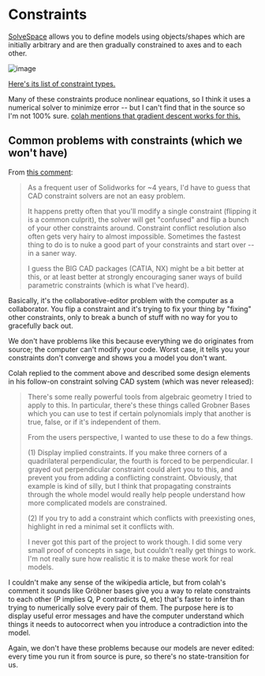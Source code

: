 # Constraints
[SolveSpace](http://solvespace.com) allows you to define models using
objects/shapes which are initially arbitrary and are then gradually constrained
to axes and to each other.

![image](http://images.libregraphicsworld.org/cad/2013/08/solvespace-gpled/sketch.png)

[Here's its list of constraint
types.](https://github.com/solvespace/solvespace/blob/master/src/constraint.cpp#L11)

Many of these constraints produce nonlinear equations, so I think it uses a
numerical solver to minimize error -- but I can't find that in the source so I'm
not 100% sure. [colah mentions that gradient descent works for
this.](https://news.ycombinator.com/item?id=9249305)


## Common problems with constraints (which we won't have)
From [this comment](https://news.ycombinator.com/item?id=9250546):

> As a frequent user of Solidworks for ~4 years, I'd have to guess that CAD
> constraint solvers are not an easy problem.
>
> It happens pretty often that you'll modify a single constraint (flipping it is
> a common culprit), the solver will get "confused" and flip a bunch of your
> other constraints around. Constraint conflict resolution also often gets very
> hairy to almost impossible. Sometimes the fastest thing to do is to nuke a
> good part of your constraints and start over -- in a saner way.
>
> I guess the BIG CAD packages (CATIA, NX) might be a bit better at this, or at
> least better at strongly encouraging saner ways of build parametric
> constraints (which is what I've heard).

Basically, it's the collaborative-editor problem with the computer as a
collaborator. You flip a constraint and it's trying to fix your thing by
"fixing" other constraints, only to break a bunch of stuff with no way for you
to gracefully back out.

We don't have problems like this because everything we do originates from
source; the computer can't modify your code. Worst case, it tells you your
constraints don't converge and shows you a model you don't want.

Colah replied to the comment above and described some design elements in his
follow-on constraint solving CAD system (which was never released):

> There's some really powerful tools from algebraic geometry I tried to apply to
> this. In particular, there's these things called Grobner Bases which you can
> use to test if certain polynomials imply that another is true, false, or if
> it's independent of them.
> 
> From the users perspective, I wanted to use these to do a few things.
> 
> (1) Display implied constraints. If you make three corners of a quadrilateral
> perpendicular, the fourth is forced to be perpendicular. I grayed out
> perpendicular constraint could alert you to this, and prevent you from adding
> a conflicting constraint. Obviously, that example is kind of silly, but I
> think that propagating constraints through the whole model would really help
> people understand how more complicated models are constrained.
> 
> (2) If you try to add a constraint which conflicts with preexisting ones,
> highlight in red a minimal set it conflicts with.
> 
> I never got this part of the project to work though. I did some very small
> proof of concepts in sage, but couldn't really get things to work. I'm not
> really sure how realistic it is to make these work for real models.

I couldn't make any sense of the wikipedia article, but from colah's comment it
sounds like Gröbner bases give you a way to relate constraints to each other (P
implies Q, P contradicts Q, etc) that's faster to infer than trying to
numerically solve every pair of them. The purpose here is to display useful
error messages and have the computer understand which things it needs to
autocorrect when you introduce a contradiction into the model.

Again, we don't have these problems because our models are never edited: every
time you run it from source is pure, so there's no state-transition for us.

